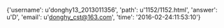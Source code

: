 {'username': u'donghy13_2013011356', 'path': u'1152/1152.html', 'answer': u'D', 'email': u'donghy_cst@163.com', 'time': '2016-02-24:11:53:10'}